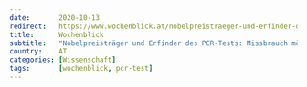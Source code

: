 ```yaml
---
date:       2020-10-13
redirect:   https://www.wochenblick.at/nobelpreistraeger-und-erfinder-des-pcr-tests-missbrauch-moeglich/
title:      Wochenblick
subtitle:   "Nobelpreisträger und Erfinder des PCR-Tests: Missbrauch möglich"
country:    AT
categories: [Wissenschaft]
tags:       [wochenblick, pcr-test]
---
```

